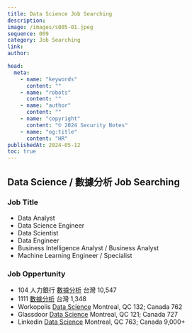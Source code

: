```yaml
---
title: Data Science Job Searching
description:
image: /images/s005-01.jpeg
sequence: 009
category: Job Searching
link:
author:

head:
  meta:
    - name: "keywords"
      content: ""
    - name: "robots"
      content: ""
    - name: "author"
      content: ""
    - name: "copyright"
      content: "© 2024 Security Notes"
    - name: "og:title"
      content: "HR"
publishedAt: 2024-05-12
toc: true
---
```


## Data Science / 數據分析 Job Searching

### Job Title

- Data Analyst
- Data Science Engineer
- Data Scientist
- Data Engineer
- Business Intelligence Analyst / Business Analyst
- Machine Learning Engineer / Specialist

### Job Oppertunity

- 104 人力銀行 <a href="https://www.104.com.tw/jobs/search/?jobsource=index_s&keyword=%E6%95%B8%E6%93%9A%E5%88%86%E6%9E%90&mode=s&page=1">數據分析</a> 台灣 10,547
- 1111 <a href="https://www.1111.com.tw/search/job?ks=%E6%95%B8%E6%93%9A%E5%88%86%E6%9E%90">數據分析</a> 台灣 1,348
- Workopolis <a href="https://www.workopolis.com/search?q=data+science&l=canada">Data Science</a> Montreal, QC 132; Canada 762
- Glassdoor <a href="https://www.glassdoor.ca/Job/montreal-qc-canada-data-science-jobs-SRCH_IL.0,18_IC2296722_KO19,31.htm">Data Science</a> Montreal, QC 121; Canada 727
- Linkedin <a href="https://ca.linkedin.com/jobs/search?keywords=Data%20Science&location=Montreal%2C%20Quebec%2C%20Canada&geoId=101330853&trk=public_jobs_jobs-search-bar_search-submit&position=1&pageNum=0">Data Science</a> Montreal, QC 763; Canada 9,000+
